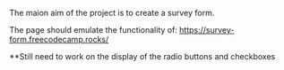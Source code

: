 The maion aim of the project is to create a survey form. 

The page should emulate the functionality of:
  https://survey-form.freecodecamp.rocks/

**Still need to work on the display of the radio buttons and checkboxes
